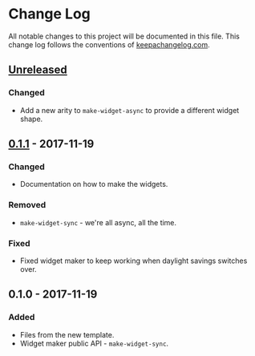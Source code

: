 # Change Log
All notable changes to this project will be documented in this file. This change log follows the conventions of [keepachangelog.com](http://keepachangelog.com/).

## [Unreleased]
### Changed
- Add a new arity to `make-widget-async` to provide a different widget shape.

## [0.1.1] - 2017-11-19
### Changed
- Documentation on how to make the widgets.

### Removed
- `make-widget-sync` - we're all async, all the time.

### Fixed
- Fixed widget maker to keep working when daylight savings switches over.

## 0.1.0 - 2017-11-19
### Added
- Files from the new template.
- Widget maker public API - `make-widget-sync`.

[Unreleased]: https://github.com/your-name/clj-sftp/compare/0.1.1...HEAD
[0.1.1]: https://github.com/your-name/clj-sftp/compare/0.1.0...0.1.1
